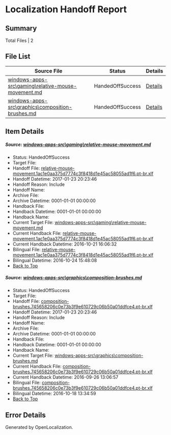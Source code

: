 # <a name='report-top'></a> Localization Handoff Report

## Summary
 Total Files | 2

## File List
 Source File | Status | Details 
 ----------- | ------ | ------- 
 [windows-apps-src\gaming\relative-mouse-movement.md](https://cpubwin.visualstudio.com/windows-uwp/_git/windows-uwp/commit/ff3cf7691d7f031e1772f43259461d6aaafb3674?path=windows-apps-src%2Fgaming%2Frelative-mouse-movement.md&_a=contents) | HandedOffSuccess | [Details](#d60af56da1e203039f925cfc482ec26405df75292637)
 [windows-apps-src\graphics\composition-brushes.md](https://cpubwin.visualstudio.com/windows-uwp/_git/windows-uwp/commit/546792083ec49dba9ab8d2093a918b013b46e7c3?path=windows-apps-src%2Fgraphics%2Fcomposition-brushes.md&_a=contents) | HandedOffSuccess | [Details](#71ffd720dac0be29f003da965054db16ae8e39c03372)

## Item Details
##### <a name='d60af56da1e203039f925cfc482ec26405df75292637'></a> Source: [windows-apps-src\gaming\relative-mouse-movement.md](https://cpubwin.visualstudio.com/windows-uwp/_git/windows-uwp/commit/ff3cf7691d7f031e1772f43259461d6aaafb3674?path=windows-apps-src%2Fgaming%2Frelative-mouse-movement.md&_a=contents)
* Status: HandedOffSuccess
* Target File: 
* Handoff File: [relative-mouse-movement.1ac1e0aa375d7774c3f8418d1e45ac58055ad1f6.pt-br.xlf](https://cpubwin.visualstudio.com/windows-uwp/_git/WDCLib.handoff/commit/5f42aa9157525630c67f17a95242d7ab551c5504?path=ol-handoff%2Fcpubwin%2Fwindows-uwp.pt-br%2Fmaster%2Frelative-mouse-movement.1ac1e0aa375d7774c3f8418d1e45ac58055ad1f6.pt-br.xlf&_a=contents)
* Handoff Datetime: 2017-01-23 20:23:46
* Handoff Reason: Include
* Handoff Name: 
* Archive File: 
* Archive Datetime: 0001-01-01 00:00:00
* Handback File: 
* Handback Datetime: 0001-01-01 00:00:00
* Handback Name: 
* Current Target File: [windows-apps-src\gaming\relative-mouse-movement.md](https://cpubwin.visualstudio.com/windows-uwp/_git/windows-uwp.pt-br/commit/3dd81a5f0104a6d0309a18f3f936e65f369d2dc5?path=windows-apps-src%2Fgaming%2Frelative-mouse-movement.md&_a=contents)
* Current Handback File: [relative-mouse-movement.1ac1e0aa375d7774c3f8418d1e45ac58055ad1f6.pt-br.xlf](https://cpubwin.visualstudio.com/windows-uwp/_git/WDCLib.handback/commit/9c7d16b855d2ba637939395bb4d8f4831e154c6c?path=ol-handback%2FMicrosoft%2Fwindows-apps.pt-br%2Fmaster%2Frelative-mouse-movement.1ac1e0aa375d7774c3f8418d1e45ac58055ad1f6.pt-br.xlf&_a=contents)
* Current Handback Datetime: 2016-10-21 16:06:32
* Bilingual File: [relative-mouse-movement.1ac1e0aa375d7774c3f8418d1e45ac58055ad1f6.pt-br.xlf](https://cpubwin.visualstudio.com/windows-uwp/_git/WDCLib.handback/commit/9c7d16b855d2ba637939395bb4d8f4831e154c6c?path=ol-handback%2FMicrosoft%2Fwindows-apps.pt-br%2Fmaster%2Frelative-mouse-movement.1ac1e0aa375d7774c3f8418d1e45ac58055ad1f6.pt-br.xlf&_a=contents)
* Bilingual Datetime: 2016-10-24 15:48:08
* [Back to Top](#report-top)

##### <a name='71ffd720dac0be29f003da965054db16ae8e39c03372'></a> Source: [windows-apps-src\graphics\composition-brushes.md](https://cpubwin.visualstudio.com/windows-uwp/_git/windows-uwp/commit/546792083ec49dba9ab8d2093a918b013b46e7c3?path=windows-apps-src%2Fgraphics%2Fcomposition-brushes.md&_a=contents)
* Status: HandedOffSuccess
* Target File: 
* Handoff File: [composition-brushes.745658206c0e73b3f9e610729c06b50a01ddfce4.pt-br.xlf](https://cpubwin.visualstudio.com/windows-uwp/_git/WDCLib.handoff/commit/5f42aa9157525630c67f17a95242d7ab551c5504?path=ol-handoff%2Fcpubwin%2Fwindows-uwp.pt-br%2Fmaster%2Fcomposition-brushes.745658206c0e73b3f9e610729c06b50a01ddfce4.pt-br.xlf&_a=contents)
* Handoff Datetime: 2017-01-23 20:23:46
* Handoff Reason: Include
* Handoff Name: 
* Archive File: 
* Archive Datetime: 0001-01-01 00:00:00
* Handback File: 
* Handback Datetime: 0001-01-01 00:00:00
* Handback Name: 
* Current Target File: [windows-apps-src\graphics\composition-brushes.md](https://cpubwin.visualstudio.com/windows-uwp/_git/windows-uwp.pt-br/commit/da847d9f01be8c370dadd800e79547dd0aa8d69c?path=windows-apps-src%2Fgraphics%2Fcomposition-brushes.md&_a=contents)
* Current Handback File: [composition-brushes.745658206c0e73b3f9e610729c06b50a01ddfce4.pt-br.xlf](https://cpubwin.visualstudio.com/windows-uwp/_git/WDCLib.handback/commit/f746c38807f4e1eb3bfb83788bd10fc782c3108f?path=ol-handback%2FMicrosoft%2Fwindows-apps.pt-br%2Fmaster%2Fcomposition-brushes.745658206c0e73b3f9e610729c06b50a01ddfce4.pt-br.xlf&_a=contents)
* Current Handback Datetime: 2016-09-26 13:06:57
* Bilingual File: [composition-brushes.745658206c0e73b3f9e610729c06b50a01ddfce4.pt-br.xlf](https://cpubwin.visualstudio.com/windows-uwp/_git/WDCLib.handback/commit/f746c38807f4e1eb3bfb83788bd10fc782c3108f?path=ol-handback%2FMicrosoft%2Fwindows-apps.pt-br%2Fmaster%2Fcomposition-brushes.745658206c0e73b3f9e610729c06b50a01ddfce4.pt-br.xlf&_a=contents)
* Bilingual Datetime: 2016-10-18 13:34:59
* [Back to Top](#report-top)


## Error Details

Generated by OpenLocalization.
